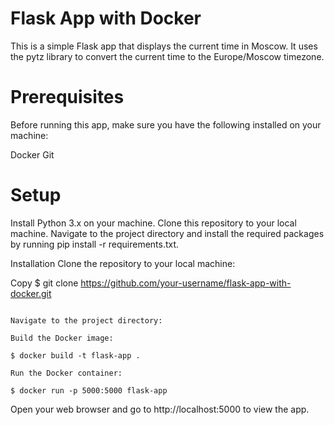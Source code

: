 # Flask App with Docker
This is a simple Flask app that displays the current time in Moscow. It uses the pytz library to convert the current time to the Europe/Moscow timezone.

# Prerequisites
Before running this app, make sure you have the following installed on your machine:

Docker
Git


# Setup
Install Python 3.x on your machine.
Clone this repository to your local machine.
Navigate to the project directory and install the required packages by running pip install -r requirements.txt.

Installation
Clone the repository to your local machine:

Copy
$ git clone https://github.com/your-username/flask-app-with-docker.git
```

Navigate to the project directory:

Build the Docker image:

$ docker build -t flask-app .

Run the Docker container:

$ docker run -p 5000:5000 flask-app
```

Open your web browser and go to http://localhost:5000 to view the app.

